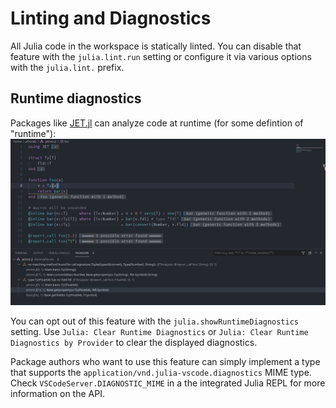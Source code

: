 # Linting and Diagnostics

All Julia code in the workspace is statically linted. You can disable that feature with the `julia.lint.run` setting or configure it via various options with the `julia.lint.` prefix.

## Runtime diagnostics
Packages like [JET.jl](https://github.com/aviatesk/JET.jl) can analyze code at runtime (for some defintion of "runtime"):
![jet](../images/jet.png)

You can opt out of this feature with the `julia.showRuntimeDiagnostics` setting. Use `Julia: Clear Runtime Diagnostics` or `Julia: Clear Runtime Diagnostics by Provider` to clear the displayed diagnostics.

Package authors who want to use this feature can simply implement a type that supports the `application/vnd.julia-vscode.diagnostics` MIME type. Check `VSCodeServer.DIAGNOSTIC_MIME` in a the integrated Julia REPL for more information on the API.
